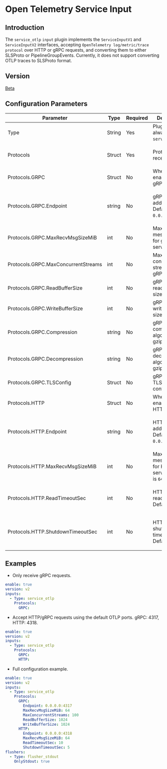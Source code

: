 # Open Telemetry Service Input

## Introduction

The `service_otlp` `input` plugin implements the `ServiceInputV1` and `ServiceInputV2` interfaces, accepting `OpenTelemetry log/metric/trace protocol` over HTTP or gRPC requests, and converting them to either SLSProto or PipelineGroupEvents. Currently, it does not support converting OTLP traces to SLSProto format.

## Version

[Beta](../stability-level.md)

## Configuration Parameters

| Parameter               | Type      | Required | Description                                                                                     |
|-------------------------|----------|----------|--------------------------------------------------------------------------------------------------|
| Type                    | String   | Yes      | Plugin type, always set to `service_otlp`.                                                               |
| Protocols                | Struct   | Yes      | <p>Protocol to receive</p>                                                                       |
| Protocols.GRPC           | Struct   | No       | Whether to enable the gRPC server.                                                                   |
| Protocols.GRPC.Endpoint   | string   | No       | <p>gRPC server address. Default is `0.0.0.0:4317`.</p>                                                  |
| Protocols.GRPC.MaxRecvMsgSizeMiB | int   | No       | Maximum message size for gRPC server.                                                               |
| Protocols.GRPC.MaxConcurrentStreams | int   | No       | Maximum concurrent streams for gRPC server.                                                         |
| Protocols.GRPC.ReadBufferSize | int   | No       | gRPC server read buffer size.                                                                      |
| Protocols.GRPC.WriteBufferSize | int   | No       | gRPC server write buffer size.                                                                     |
| Protocols.GRPC.Compression | string   | No       | gRPC server compression algorithm, e.g., gzip.                                                       |
| Protocols.GRPC.Decompression | string   | No       | gRPC server decompression algorithm, e.g., gzip.                                                     |
| Protocols.GRPC.TLSConfig | Struct   | No       | gRPC server TLS configuration.                                                                      |
| Protocols.HTTP           | Struct   | No       | Whether to enable the HTTP server.                                                                   |
| Protocols.HTTP.Endpoint   | string   | No       | <p>HTTP server address. Default is `0.0.0.0:4318`.</p>                                                  |
| Protocols.HTTP.MaxRecvMsgSizeMiB | int   | No       | Maximum message size for HTTP server. Default is `64 MiB`.                                          |
| Protocols.HTTP.ReadTimeoutSec | int   | No       | <p>HTTP request read timeout. Default is `10s`.</p>                                                 |
| Protocols.HTTP.ShutdownTimeoutSec | int   | No       | <p>HTTP server shutdown timeout. Default is `5s`.</p>                                              |

## Examples

* Only receive gRPC requests.

```yaml
enable: true
version: v2
inputs:
  - Type: service_otlp
    Protocols:
      GRPC:
```

* Accept HTTP/gRPC requests using the default OTLP ports. gRPC: 4317, HTTP: 4318.

```yaml
enable: true
version: v2
inputs:
  - Type: service_otlp
    Protocols:
      GRPC:
      HTTP:
```

* Full configuration example.

```yaml
enable: true
version: v2
inputs:
  - Type: service_otlp
    Protocols:
      GRPC:
        Endpoint: 0.0.0.0:4317
        MaxRecvMsgSizeMiB: 64
        MaxConcurrentStreams: 100
        ReadBufferSize: 1024
        WriteBufferSize: 1024
      HTTP:
        Endpoint: 0.0.0.0:4318
        MaxRecvMsgSizeMiB: 64
        ReadTimeoutSec: 10
        ShutdownTimeoutSec: 5
flushers:
  - Type: flusher_stdout
    OnlyStdout: true
```
